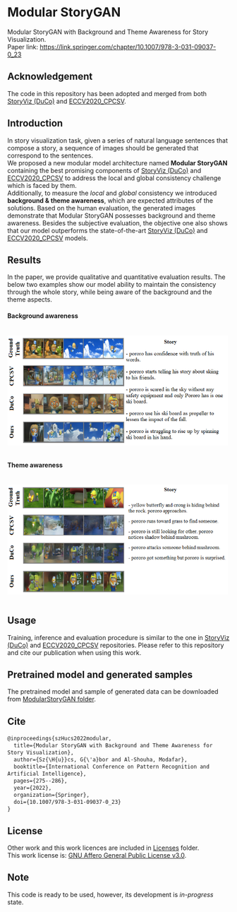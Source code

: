 # Modular StoryGAN
Modular StoryGAN with Background and Theme Awareness for Story Visualization. <br>
Paper link: https://link.springer.com/chapter/10.1007/978-3-031-09037-0_23

## Acknowledgement
The code in this repository has been adopted and merged from both  [StoryViz (DuCo)](https://github.com/adymaharana/StoryViz) and [ECCV2020_CPCSV](https://github.com/yunzhusong/ECCV2020_CPCSV).

## Introduction
In story visualization task, given a series of natural language sentences that compose a story, a sequence of images should be generated that correspond to the sentences. <br>
We proposed a new modular model architecture named **Modular StoryGAN** containing the best promising components of [StoryViz (DuCo)](https://github.com/adymaharana/StoryViz) and [ECCV2020_CPCSV](https://github.com/yunzhusong/ECCV2020_CPCSV) to address the local and global consistency challenge which is faced by them. <br>
Additionally, to measure the *local* and *global* consistency we introduced **background & theme awareness**, which are expected attributes of the solutions.
Based on the human evaluation, the generated images demonstrate that Modular StoryGAN possesses background and theme awareness. Besides the subjective evaluation, the objective one also shows that our model outperforms the state-of-the-art [StoryViz (DuCo)](https://github.com/adymaharana/StoryViz) and [ECCV2020_CPCSV](https://github.com/yunzhusong/ECCV2020_CPCSV) models.

## Results
In the paper, we provide qualitative and quantitative evaluation results. The below two examples show our model ability to maintain the consistency through the whole story, while being aware of the background and the theme aspects.
#### Background awareness
<br><img src="./images/BG_awareness.png" width=500 align="center" title="Experiments Groups"/><br><br>
#### Theme awareness
<br><img src="./images/Theme_awareness.png" width=500 align="center" title="Experiments Groups"/><br><br>

## Usage
Training, inference and evaluation procedure is similar to the one in [StoryViz (DuCo)](https://github.com/adymaharana/StoryViz) and [ECCV2020_CPCSV](https://github.com/yunzhusong/ECCV2020_CPCSV) repositories.
Please refer to this repository and cite our publication when using this work.

## Pretrained model and generated samples
The pretrained model and sample of generated data can be downloaded from [ModularStoryGAN folder]([https://github.com/adymaharana/StoryViz](https://bmeedu-my.sharepoint.com/:f:/g/personal/alshouha_edu_bme_hu/EkkRkgqDfHtDjNWwjDnRuXkB3Pi3A_uXX8f05YhgqJyn3A?e=Ri0faC)).

## Cite
```
@inproceedings{szHucs2022modular,
  title={Modular StoryGAN with Background and Theme Awareness for Story Visualization},
  author={Sz{\H{u}}cs, G{\'a}bor and Al-Shouha, Modafar},
  booktitle={International Conference on Pattern Recognition and Artificial Intelligence},
  pages={275--286},
  year={2022},
  organization={Springer},
  doi={10.1007/978-3-031-09037-0_23}
}
```

## License
Other work and this work licences are included in <a href="./Licenses/">Licenses</a> folder. <br>
This work license is: <a href="./Licenses/LICENSE">GNU Affero General Public License v3.0</a>.

## Note
This code is ready to be used, however, its development is *in-progress* state.
